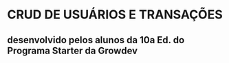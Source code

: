 # CRUD DE USUÁRIOS E TRANSAÇÕES

## desenvolvido pelos alunos da 10a Ed. do Programa Starter da Growdev
